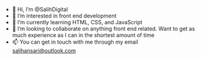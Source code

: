 - 👋 Hi, I’m @SalihDigital
- 👀 I’m interested in front end development
- 🌱 I’m currently learning HTML, CSS, and JavaScript
- 💞️ I’m looking to collaborate on anything front end related. Want to get as much experience as I can in the shortest amount of time
- 📫 You can get in touch with me through my email salihansari@outlook.com

<!---
SalihDigital/SalihDigital is a ✨ special ✨ repository because its `README.md` (this file) appears on your GitHub profile.
You can click the Preview link to take a look at your changes.
--->
